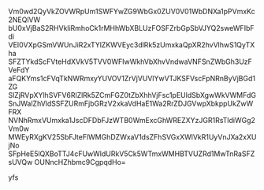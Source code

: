 Vm0wd2QyVkZOVWRpUm1SWFYwZG9WbGx0ZUV0V01WbDNXa1pPVmxKc2NEQlVW
bU0xVjBaS2RHVkliRmhoCk1rMHhWbXBLUzFOSFZrbGpSbVJYQ2sweWFIbFdi
VEI0VXpGSmVWUnJiR2xTYlZKWVEyc3dlRk5zUmxkaQpXR2hvVlhwS1QyTXha
SFZTYkdScFVteHdXVkV5TVV0WFIwWkhVbXhvVndwaVNFSnZWbGh3UzFVeFdY
aFQKYms1cFVqTkNWRmxyYUVOV1ZrVjVUVlYwVTJKSFVscFpNRnByVjBGd1ZG
SlZjRVpXYlhSVFV6RlZlRk5ZCmFGZ0tZbXhhVjFsc1pEUldSbXgwWkVWMFdG
SnJWalZhVldSSFZURmFjbGRzV2xkaVdHaE1Wa2RrZDJGVwpXbkppUkZwWFRX
NVNhRmxVUmxka1JscDFDbFJzWTB0WmExcGhWREZXYzJGR1RsTldiWGg2Vm0w
MWEyRXgKV25SbFJteFlWMGhDZWxaV1dsZFhSVGxXWlVkR1UyVnJXa2xXUjNo
SFpHeE5lQXBoTTJ4cFUwWldURkV5Ck5WTmxWMHBTVUZRd1MwTnRaSFZsUVQw
OUNncHZhbmc9CgpqdHo=

yfs